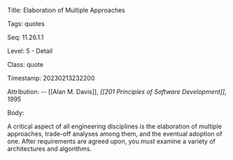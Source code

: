 Title:  Elaboration of Multiple Approaches

Tags:   quotes

Seq:    11.26.1.1

Level:  5 - Detail

Class:  quote

Timestamp: 20230213232200

Attribution: -- [[Alan M. Davis]], *[[201 Principles of Software Development]]*, 1995

Body:

A critical aspect of all engineering disciplines is the elaboration of multiple approaches, trade-off analyses among them, and the eventual adoption of one. After requirements are agreed upon, you *must* examine a variety of architectures and algorithms.

